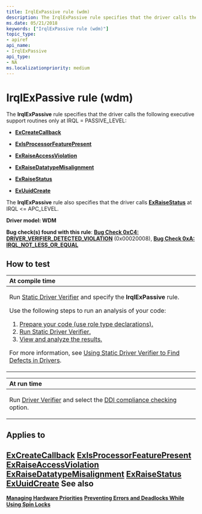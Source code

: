 ```yaml
---
title: IrqlExPassive rule (wdm)
description: The IrqlExPassive rule specifies that the driver calls the following executive support routines only at IRQL PASSIVE_LEVEL. The IrqlExPassive rule also specifies that the driver calls ExRaiseStatus at IRQL APC_LEVEL.
ms.date: 05/21/2018
keywords: ["IrqlExPassive rule (wdm)"]
topic_type:
- apiref
api_name:
- IrqlExPassive
api_type:
- NA
ms.localizationpriority: medium
---
```


# IrqlExPassive rule (wdm)


The **IrqlExPassive** rule specifies that the driver calls the following executive support routines only at IRQL = PASSIVE\_LEVEL:

-   [**ExCreateCallback**](/windows-hardware/drivers/ddi/wdm/nf-wdm-excreatecallback)

-   [**ExIsProcessorFeaturePresent**](/windows-hardware/drivers/ddi/wdm/nf-wdm-exisprocessorfeaturepresent)

-   [**ExRaiseAccessViolation**](/windows-hardware/drivers/ddi/ntddk/nf-ntddk-exraiseaccessviolation)

-   [**ExRaiseDatatypeMisalignment**](/windows-hardware/drivers/ddi/ntddk/nf-ntddk-exraisedatatypemisalignment)

-   [**ExRaiseStatus**](/windows-hardware/drivers/ddi/wdm/nf-wdm-exraisestatus)

-   [**ExUuidCreate**](/windows-hardware/drivers/ddi/ntddk/nf-ntddk-exuuidcreate)

The **IrqlExPassive** rule also specifies that the driver calls [**ExRaiseStatus**](/windows-hardware/drivers/ddi/wdm/nf-wdm-exraisestatus) at IRQL &lt;= APC\_LEVEL.

**Driver model: WDM**

**Bug check(s) found with this rule**: [**Bug Check 0xC4: DRIVER\_VERIFIER\_DETECTED\_VIOLATION**](../debugger/bug-check-0xc4--driver-verifier-detected-violation.md) (0x00020008), [**Bug Check 0xA: IRQL\_NOT\_LESS\_OR\_EQUAL**](../debugger/bug-check-0xa--irql-not-less-or-equal.md)


How to test
-----------

<table>
<colgroup>
<col width="100%" />
</colgroup>
<thead>
<tr class="header">
<th align="left">At compile time</th>
</tr>
</thead>
<tbody>
<tr class="odd">
<td align="left"><p>Run <a href="/windows-hardware/drivers/devtest/static-driver-verifier" data-raw-source="[Static Driver Verifier](./static-driver-verifier.md)">Static Driver Verifier</a> and specify the <strong>IrqlExPassive</strong> rule.</p>
Use the following steps to run an analysis of your code:
<ol>
<li><a href="/windows-hardware/drivers/devtest/using-static-driver-verifier-to-find-defects-in-drivers#preparing-your-source-code" data-raw-source="[Prepare your code (use role type declarations).](./using-static-driver-verifier-to-find-defects-in-drivers.md#preparing-your-source-code)">Prepare your code (use role type declarations).</a></li>
<li><a href="/windows-hardware/drivers/devtest/using-static-driver-verifier-to-find-defects-in-drivers#running-static-driver-verifier" data-raw-source="[Run Static Driver Verifier.](./using-static-driver-verifier-to-find-defects-in-drivers.md#running-static-driver-verifier)">Run Static Driver Verifier.</a></li>
<li><a href="/windows-hardware/drivers/devtest/using-static-driver-verifier-to-find-defects-in-drivers#viewing-and-analyzing-the-results" data-raw-source="[View and analyze the results.](./using-static-driver-verifier-to-find-defects-in-drivers.md#viewing-and-analyzing-the-results)">View and analyze the results.</a></li>
</ol>
<p>For more information, see <a href="/windows-hardware/drivers/devtest/using-static-driver-verifier-to-find-defects-in-drivers" data-raw-source="[Using Static Driver Verifier to Find Defects in Drivers](./using-static-driver-verifier-to-find-defects-in-drivers.md)">Using Static Driver Verifier to Find Defects in Drivers</a>.</p></td>
</tr>
</tbody>
</table>

<table>
<colgroup>
<col width="100%" />
</colgroup>
<thead>
<tr class="header">
<th align="left">At run time</th>
</tr>
</thead>
<tbody>
<tr class="odd">
<td align="left"><p>Run <a href="/windows-hardware/drivers/devtest/driver-verifier" data-raw-source="[Driver Verifier](./driver-verifier.md)">Driver Verifier</a> and select the <a href="/windows-hardware/drivers/devtest/ddi-compliance-checking" data-raw-source="[DDI compliance checking](./ddi-compliance-checking.md)">DDI compliance checking</a> option.</p></td>
</tr>
</tbody>
</table>



Applies to
----------

[**ExCreateCallback**](/windows-hardware/drivers/ddi/wdm/nf-wdm-excreatecallback)
[**ExIsProcessorFeaturePresent**](/windows-hardware/drivers/ddi/wdm/nf-wdm-exisprocessorfeaturepresent)
[**ExRaiseAccessViolation**](/windows-hardware/drivers/ddi/ntddk/nf-ntddk-exraiseaccessviolation)
[**ExRaiseDatatypeMisalignment**](/windows-hardware/drivers/ddi/ntddk/nf-ntddk-exraisedatatypemisalignment)
[**ExRaiseStatus**](/windows-hardware/drivers/ddi/wdm/nf-wdm-exraisestatus)
[**ExUuidCreate**](/windows-hardware/drivers/ddi/ntddk/nf-ntddk-exuuidcreate)
See also
--------

[**Managing Hardware Priorities**](../kernel/managing-hardware-priorities.md)
[**Preventing Errors and Deadlocks While Using Spin Locks**](../kernel/preventing-errors-and-deadlocks-while-using-spin-locks.md)

